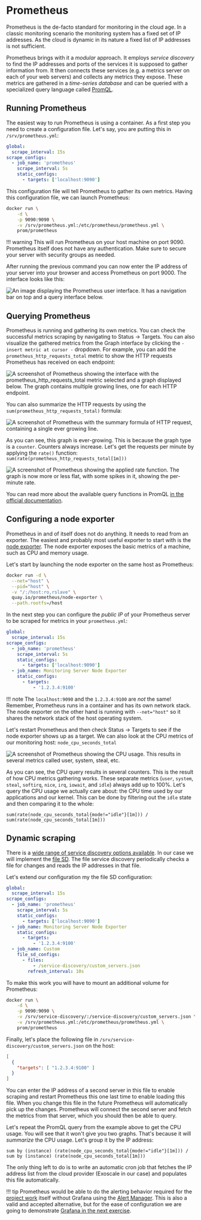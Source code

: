 <div class="download">
</div>

<h1>Prometheus</h1>

Prometheus is the de-facto standard for monitoring in the cloud age. In a classic monitoring scenario the monitoring system has a fixed set of IP addresses. As the cloud is dynamic in its nature a fixed list of IP addresses is not sufficient.

Prometheus brings with it a *modular* approach. It employs *service discovery* to find the IP addresses and ports of the services it is supposed to gather information from. It then connects these services (e.g. a metrics server on each of your web servers) and collects any metrics they expose. These metrics are gathered in a *time-series database* and can be queried with a specialized query language called [PromQL](https://prometheus.io/docs/prometheus/latest/querying/basics/).

## Running Prometheus

The easiest way to run Prometheus is using a container. As a first step you need to create a configuration file. Let's say, you are putting this in `/srv/prometheus.yml`:

```yaml
global:
  scrape_interval: 15s
scrape_configs:
  - job_name: 'prometheus'
    scrape_interval: 5s
    static_configs:
      - targets: ['localhost:9090']
``` 

This configuration file will tell Prometheus to gather its own metrics. Having this configuration file, we can launch Prometheus:

```bash
docker run \
    -d \
    -p 9090:9090 \
    -v /srv/prometheus.yml:/etc/prometheus/prometheus.yml \
    prom/prometheus
```
    
!!! warning
    This will run Prometheus on your host machine on port 9090. Prometheus itself does not have any authentication. Make sure to secure your server with security groups as needed.

After running the previous command you can now enter the IP address of your server into your browser and access Prometheus on port 9000. The interface looks like this:

![An image displaying the Prometheus user interface. It has a navigation bar on top and a query interface below.](prometheus-ui.png)

## Querying Prometheus

Prometheus is running and gathering its own metrics. You can check the successful metrics scraping by navigating to Status &rarr; Targets. You can also visualize the gathered metrics from the Graph interface by clicking the `- insert metric at cursor -` dropdown. For example, you can add the `prometheus_http_requests_total` metric to show the HTTP requests Prometheus has received on each endpoint:

![A screenshot of Prometheus showing the interface with the prometheus_http_requests_total metric selected and a graph displayed below. The graph contains multiple growing lines, one for each HTTP endpoint.](prometheus-http-requests.png)

You can also summarize the HTTP requests by using the `sum(prometheus_http_requests_total)` formula:

![A screenshot of Prometheus with the summary formula of HTTP request, containing a single ever growing line.](prometheus-sum.png)

As you can see, this graph is ever-growing. This is because the graph type is a `counter`. Counters always increase. Let's get the requests per minute by applying the `rate()` function: `sum(rate(prometheus_http_requests_total[1m]))`

![A screenshot of Prometheus showing the applied rate function. The graph is now more or less flat, with some spikes in it, showing the per-minute rate.](prometheus-rate.png)

You can read more about the available query functions in PromQL [in the official documentation](https://prometheus.io/docs/prometheus/latest/querying/functions/).

## Configuring a node exporter

Prometheus in and of itself does not do anything. It needs to read from an exporter. The easiest and probably most useful exporter to start with is the [node exporter](https://github.com/prometheus/node_exporter). The node exporter exposes the basic metrics of a machine, such as CPU and memory usage.

Let's start by launching the node exporter on the same host as Prometheus:

```bash
docker run -d \
  --net="host" \
  --pid="host" \
  -v "/:/host:ro,rslave" \
  quay.io/prometheus/node-exporter \
  --path.rootfs=/host
```

In the next step you can configure the *public IP* of your Prometheus server to be scraped for metrics in your `prometheus.yml`:

```yaml
global:
  scrape_interval: 15s
scrape_configs:
  - job_name: 'prometheus'
    scrape_interval: 5s
    static_configs:
      - targets: ['localhost:9090']
  - job_name: Monitoring Server Node Exporter
    static_configs:
      - targets:
          - '1.2.3.4:9100'
```

!!! note
    The `localhost:9090` and the `1.2.3.4:9100` are *not* the same! Remember, Prometheus runs in a container and has its own network stack. The node exporter on the other hand is running with `--net="host"` so it shares the network stack of the host operating system. 

Let's restart Prometheus and then check Status &rarr; Targets to see if the node exporter shows up as a target. We can also look at the CPU metrics of our monitoring host: `node_cpu_seconds_total`

![A screenshot of Prometheus showing the CPU usage. This results in several metrics called user, system, steal, etc.](prometheus-cpu.png)

As you can see, the CPU query results in several counters. This is the result of how CPU metrics gathering works. These separate metrics (`user`, `system`, `steal`, `softirq`, `nice`, `irq`, `iowait`, and `idle`) always add up to 100%. Let's query the CPU usage we actually care about: the CPU time used by our applications and our kernel. This can be done by filtering out the `idle` state and then comparing it to the whole:

```
sum(rate(node_cpu_seconds_total{mode!="idle"}[1m])) /
sum(rate(node_cpu_seconds_total[1m]))
```

## Dynamic scraping

There is a [wide range of service discovery options available](https://prometheus.io/docs/prometheus/latest/configuration/configuration/#configuration-file). In our case we will implement the [file SD](https://prometheus.io/docs/prometheus/latest/configuration/configuration/#file_sd_config). The file service discovery periodically checks a file for changes and reads the IP addresses in that file.

Let's extend our configuration my the file SD configuration:

```yaml
global:
  scrape_interval: 15s
scrape_configs:
  - job_name: 'prometheus'
    scrape_interval: 5s
    static_configs:
      - targets: ['localhost:9090']
  - job_name: Monitoring Server Node Exporter
    static_configs:
      - targets:
          - '1.2.3.4:9100'
  - job_name: Custom
    file_sd_configs:
      - files:
          - /service-discovery/custom_servers.json
        refresh_interval: 10s
```

To make this work you will have to mount an additional volume for Prometheus:

```bash
docker run \
    -d \
    -p 9090:9090 \
    -v /srv/service-discovery/:/service-discovery/custom_servers.json \
    -v /srv/prometheus.yml:/etc/prometheus/prometheus.yml \
    prom/prometheus
```

Finally, let's place the following file in `/srv/service-discovery/custom_servers.json` on the host:

```json
[
  {
    "targets": [ "1.2.3.4:9100" ]
  }
]
```

You can enter the IP address of a second server in this file to enable scraping and restart Prometheus this one last time to enable loading this file. When you change this file in the future Prometheus will automatically pick up the changes. Prometheus will connect the second server and fetch the metrics from that server, which you should then be able to query.

Let's repeat the PromQL query from the example above to get the CPU usage. You will see that it won't give you two graphs. That's because it will *summarize* the CPU usage. Let's group it by the IP address:

```
sum by (instance) (rate(node_cpu_seconds_total{mode!="idle"}[1m])) /
sum by (instance) (rate(node_cpu_seconds_total[1m]))
```

The only thing left to do is to write an automatic cron job that fetches the IP address list from the cloud provider (Exoscale in our case) and populates this file automatically.

!!! tip
    Prometheus would be able to do the alerting behavior required for the [project work](/projectwork) itself without Grafana using the [Alert Manager](https://prometheus.io/docs/alerting/latest/alertmanager/). This is also a valid and accepted alternative, but for the ease of configuration we are going to demonstrate [Grafana in the next exercise](/exercises/5-grafana).

